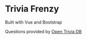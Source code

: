 # Trivia Frenzy

Built with Vue and Bootstrap

Questions provided by [Open Trivia DB](https://opentdb.com/)
